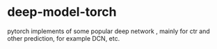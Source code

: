 # deep-model-torch
pytorch implements of some popular deep network , mainly for  ctr and other prediction, for example DCN, etc.
